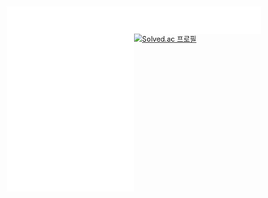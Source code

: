 [<img align="left" src="https://github.com/JangInHwa/JangInHwa/blob/main/metrics-left.svg" alt="Metrics" width="50%">](https://github.com/lowlighter/metrics)
[<img align="right" src="https://github.com/JangInHwa/JangInHwa/blob/main/metrics.plugin.music.playlist.svg" alt="Metrics" width="50%">](https://music.apple.com/us/playlist/essentials/pl.u-55D6ZJqS6aV5gX0)
[![Solved.ac
프로필](http://mazassumnida.wtf/api/generate_badge?boj=uglyonlytoday)](https://solved.ac/uglyonlytoday)
